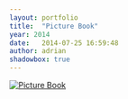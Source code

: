 ```yaml
---
layout: portfolio
title:  "Picture Book"
year: 2014
date:   2014-07-25 16:59:48
author: adrian
shadowbox: true
---
```


<a href="{{site.url}}/img/2014/pictureBook/pictureBook.jpg" rel="shadowbox" title="Picture Book">
<img src="{{site.url}}/img/2014/picuteBook/pictureBook-pre.jpg" alt="Picture Book"></a>
